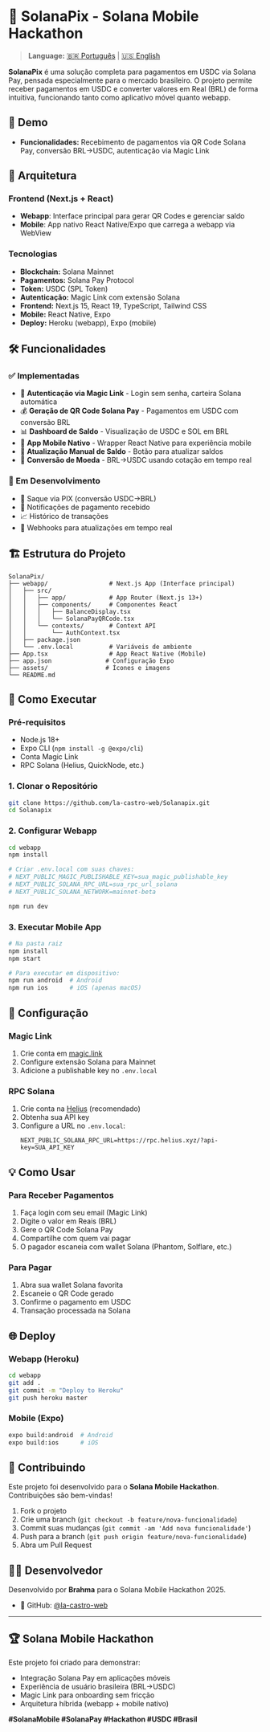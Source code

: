# 🌟 SolanaPix - Solana Mobile Hackathon

> **Language:** [🇧🇷 Português](README.md) | [🇺🇸 English](README_EN.md)

**SolanaPix** é uma solução completa para pagamentos em USDC via Solana Pay, pensada especialmente para o mercado brasileiro. O projeto permite receber pagamentos em USDC e converter valores em Real (BRL) de forma intuitiva, funcionando tanto como aplicativo móvel quanto webapp.

## 🚀 Demo

- **Funcionalidades:** Recebimento de pagamentos via QR Code Solana Pay, conversão BRL→USDC, autenticação via Magic Link

## 📱 Arquitetura

### Frontend (Next.js + React)
- **Webapp**: Interface principal para gerar QR Codes e gerenciar saldo
- **Mobile**: App nativo React Native/Expo que carrega a webapp via WebView

### Tecnologias
- **Blockchain:** Solana Mainnet
- **Pagamentos:** Solana Pay Protocol
- **Token:** USDC (SPL Token)
- **Autenticação:** Magic Link com extensão Solana
- **Frontend:** Next.js 15, React 19, TypeScript, Tailwind CSS
- **Mobile:** React Native, Expo
- **Deploy:** Heroku (webapp), Expo (mobile)

## 🛠️ Funcionalidades

### ✅ Implementadas
- 🔐 **Autenticação via Magic Link** - Login sem senha, carteira Solana automática
- 💰 **Geração de QR Code Solana Pay** - Pagamentos em USDC com conversão BRL
- 📊 **Dashboard de Saldo** - Visualização de USDC e SOL em BRL
- 📱 **App Mobile Nativo** - Wrapper React Native para experiência mobile
- 🔄 **Atualização Manual de Saldo** - Botão para atualizar saldos
- 💱 **Conversão de Moeda** - BRL→USDC usando cotação em tempo real

### 🚧 Em Desenvolvimento
- 🏦 Saque via PIX (conversão USDC→BRL)
- 📨 Notificações de pagamento recebido
- 📈 Histórico de transações
- 🔔 Webhooks para atualizações em tempo real

## 🏗️ Estrutura do Projeto

```
SolanaPix/
├── webapp/                 # Next.js App (Interface principal)
│   ├── src/
│   │   ├── app/            # App Router (Next.js 13+)
│   │   ├── components/     # Componentes React
│   │   │   ├── BalanceDisplay.tsx
│   │   │   └── SolanaPayQRCode.tsx
│   │   └── contexts/       # Context API
│   │       └── AuthContext.tsx
│   ├── package.json
│   └── .env.local          # Variáveis de ambiente
├── App.tsx                 # App React Native (Mobile)
├── app.json               # Configuração Expo
├── assets/                # Ícones e imagens
└── README.md
```

## 🚦 Como Executar

### Pré-requisitos
- Node.js 18+
- Expo CLI (`npm install -g @expo/cli`)
- Conta Magic Link
- RPC Solana (Helius, QuickNode, etc.)

### 1. Clonar o Repositório
```bash
git clone https://github.com/la-castro-web/Solanapix.git
cd Solanapix
```

### 2. Configurar Webapp
```bash
cd webapp
npm install

# Criar .env.local com suas chaves:
# NEXT_PUBLIC_MAGIC_PUBLISHABLE_KEY=sua_magic_publishable_key
# NEXT_PUBLIC_SOLANA_RPC_URL=sua_rpc_url_solana
# NEXT_PUBLIC_SOLANA_NETWORK=mainnet-beta

npm run dev
```

### 3. Executar Mobile App
```bash
# Na pasta raiz
npm install
npm start

# Para executar em dispositivo:
npm run android  # Android
npm run ios      # iOS (apenas macOS)
```

## 🔧 Configuração

### Magic Link
1. Crie conta em [magic.link](https://magic.link)
2. Configure extensão Solana para Mainnet
3. Adicione a publishable key no `.env.local`

### RPC Solana
1. Crie conta na [Helius](https://helius.xyz) (recomendado)
2. Obtenha sua API key
3. Configure a URL no `.env.local`:
   ```
   NEXT_PUBLIC_SOLANA_RPC_URL=https://rpc.helius.xyz/?api-key=SUA_API_KEY
   ```

## 💡 Como Usar

### Para Receber Pagamentos
1. Faça login com seu email (Magic Link)
2. Digite o valor em Reais (BRL)
3. Gere o QR Code Solana Pay
4. Compartilhe com quem vai pagar
5. O pagador escaneia com wallet Solana (Phantom, Solflare, etc.)

### Para Pagar
1. Abra sua wallet Solana favorita
2. Escaneie o QR Code gerado
3. Confirme o pagamento em USDC
4. Transação processada na Solana

## 🌐 Deploy

### Webapp (Heroku)
```bash
cd webapp
git add .
git commit -m "Deploy to Heroku"
git push heroku master
```

### Mobile (Expo)
```bash
expo build:android  # Android
expo build:ios      # iOS
```

## 🤝 Contribuindo

Este projeto foi desenvolvido para o **Solana Mobile Hackathon**. Contribuições são bem-vindas!

1. Fork o projeto
2. Crie uma branch (`git checkout -b feature/nova-funcionalidade`)
3. Commit suas mudanças (`git commit -am 'Add nova funcionalidade'`)
4. Push para a branch (`git push origin feature/nova-funcionalidade`)
5. Abra um Pull Request


## 👨‍💻 Desenvolvedor

Desenvolvido por **Brahma** para o Solana Mobile Hackathon 2025.

- 🐙 GitHub: [@la-castro-web](https://github.com/la-castro-web)

---

## 🏆 Solana Mobile Hackathon

Este projeto foi criado para demonstrar:
- Integração Solana Pay em aplicações móveis
- Experiência de usuário brasileira (BRL→USDC)
- Magic Link para onboarding sem fricção
- Arquitetura híbrida (webapp + mobile nativo)

**#SolanaMobile #SolanaPay #Hackathon #USDC #Brasil** 